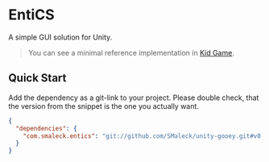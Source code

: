 # **E**nti**CS**
A simple GUI solution for Unity.
> You can see a minimal reference implementation in [Kid Game](https://github.com/SMaleck/kid-game).

## Quick Start
Add the dependency as a git-link to your project. Please double check, that the version from the snippet is the one you actually want.
```json
{
  "dependencies": {
    "com.smaleck.entics": "git://github.com/SMaleck/unity-gooey.git#v0.1.0"
  }
}
```